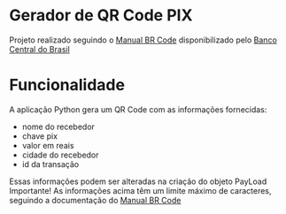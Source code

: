 # Gerador de QR Code PIX

Projeto realizado seguindo o [Manual BR Code](https://www.bcb.gov.br/content/estabilidadefinanceira/spb_docs/ManualBRCode.pdf) disponibilizado pelo [Banco Central do Brasil](https://www.bcb.gov.br/)

# Funcionalidade
A aplicação Python gera um QR Code com as informações fornecidas:
- nome do recebedor
- chave pix
- valor em reais
- cidade do recebedor
- id da transação

Essas informações podem ser alteradas na criação do objeto PayLoad  
Importante! As informações acima têm um limite máximo de caracteres, seguindo a documentação do [Manual BR Code](https://www.bcb.gov.br/content/estabilidadefinanceira/spb_docs/ManualBRCode.pdf)
